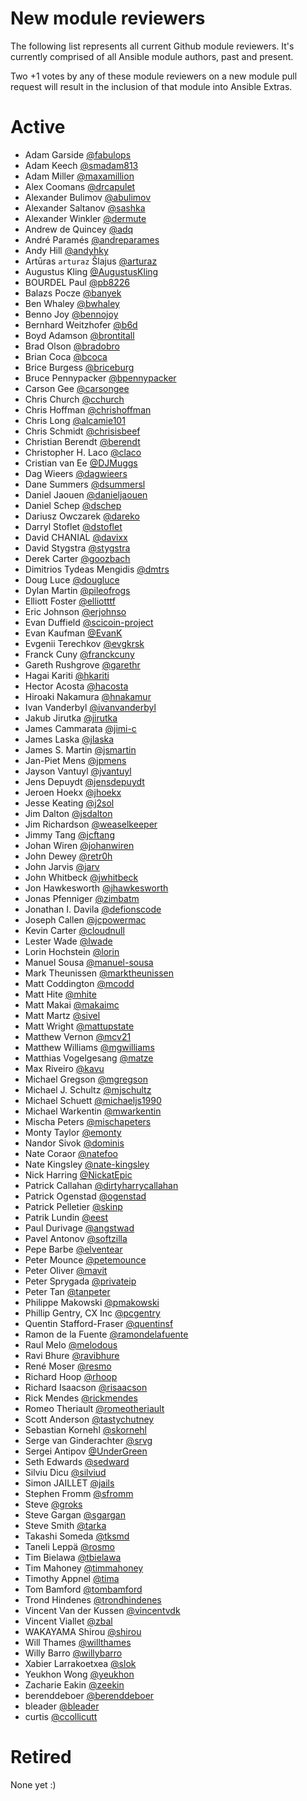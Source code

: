New module reviewers
====================
The following list represents all current Github module reviewers.  It's currently comprised of all Ansible module authors, past and present.

Two +1 votes by any of these module reviewers on a new module pull request will result in the inclusion of that module into Ansible Extras.

Active
======
-  Adam Garside [@fabulops](https://www.github.com/fabulops) 
-  Adam Keech [@smadam813](https://www.github.com/smadam813) 
-  Adam Miller [@maxamillion](https://www.github.com/maxamillion) 
-  Alex Coomans [@drcapulet](https://www.github.com/drcapulet) 
-  Alexander Bulimov [@abulimov](https://www.github.com/abulimov) 
-  Alexander Saltanov [@sashka](https://www.github.com/sashka) 
-  Alexander Winkler [@dermute](https://www.github.com/dermute) 
-  Andrew de Quincey [@adq](https://www.github.com/adq) 
-  André Paramés [@andreparames](https://www.github.com/andreparames) 
-  Andy Hill [@andyhky](https://www.github.com/andyhky) 
-  Artūras `arturaz` Šlajus [@arturaz](https://www.github.com/arturaz) 
-  Augustus Kling [@AugustusKling](https://www.github.com/AugustusKling) 
-  BOURDEL Paul [@pb8226](https://www.github.com/pb8226) 
-  Balazs Pocze [@banyek](https://www.github.com/banyek) 
-  Ben Whaley [@bwhaley](https://www.github.com/bwhaley) 
-  Benno Joy [@bennojoy](https://www.github.com/bennojoy) 
-  Bernhard Weitzhofer [@b6d](https://www.github.com/b6d) 
-  Boyd Adamson [@brontitall](https://www.github.com/brontitall) 
-  Brad Olson [@bradobro](https://www.github.com/bradobro) 
-  Brian Coca [@bcoca](https://www.github.com/bcoca) 
-  Brice Burgess [@briceburg](https://www.github.com/briceburg) 
-  Bruce Pennypacker [@bpennypacker](https://www.github.com/bpennypacker) 
-  Carson Gee [@carsongee](https://www.github.com/carsongee) 
-  Chris Church [@cchurch](https://www.github.com/cchurch) 
-  Chris Hoffman [@chrishoffman](https://www.github.com/chrishoffman) 
-  Chris Long [@alcamie101](https://www.github.com/alcamie101) 
-  Chris Schmidt [@chrisisbeef](https://www.github.com/chrisisbeef) 
-  Christian Berendt [@berendt](https://www.github.com/berendt) 
-  Christopher H. Laco [@claco](https://www.github.com/claco) 
-  Cristian van Ee [@DJMuggs](https://www.github.com/DJMuggs) 
-  Dag Wieers [@dagwieers](https://www.github.com/dagwieers) 
-  Dane Summers [@dsummersl](https://www.github.com/dsummersl) 
-  Daniel Jaouen [@danieljaouen](https://www.github.com/danieljaouen) 
-  Daniel Schep [@dschep](https://www.github.com/dschep) 
-  Dariusz Owczarek [@dareko](https://www.github.com/dareko) 
-  Darryl Stoflet [@dstoflet](https://www.github.com/dstoflet) 
-  David CHANIAL [@davixx](https://www.github.com/davixx) 
-  David Stygstra [@stygstra](https://www.github.com/) 
-  Derek Carter [@goozbach](https://www.github.com/stygstra) 
-  Dimitrios Tydeas Mengidis [@dmtrs](https://www.github.com/dmtrs)  
-  Doug Luce [@dougluce](https://www.github.com/dougluce) 
-  Dylan Martin [@pileofrogs](https://www.github.com/pileofrogs) 
-  Elliott Foster [@elliotttf](https://www.github.com/elliotttf) 
-  Eric Johnson [@erjohnso](https://www.github.com/erjohnso) 
-  Evan Duffield [@scicoin-project](https://www.github.com/scicoin-project) 
-  Evan Kaufman [@EvanK](https://www.github.com/EvanK) 
-  Evgenii Terechkov [@evgkrsk](https://www.github.com/evgkrsk) 
-  Franck Cuny [@franckcuny](https://www.github.com/franckcuny) 
-  Gareth Rushgrove [@garethr](https://www.github.com/garethr) 
-  Hagai Kariti [@hkariti](https://www.github.com/hkariti) 
-  Hector Acosta [@hacosta](https://www.github.com/hacosta) 
-  Hiroaki Nakamura [@hnakamur](https://www.github.com/hnakamur) 
-  Ivan Vanderbyl [@ivanvanderbyl](https://www.github.com/ivanvanderbyl) 
-  Jakub Jirutka [@jirutka](https://www.github.com/jirutka) 
-  James Cammarata [@jimi-c](https://www.github.com/jimi-c) 
-  James Laska [@jlaska](https://www.github.com/jlaska) 
-  James S. Martin [@jsmartin](https://www.github.com/jsmartin) 
-  Jan-Piet Mens [@jpmens](https://www.github.com/jpmens) 
-  Jayson Vantuyl [@jvantuyl](https://www.github.com/jvantuyl) 
-  Jens Depuydt [@jensdepuydt](https://www.github.com/jensdepuydt) 
-  Jeroen Hoekx [@jhoekx](https://www.github.com/jhoekx) 
-  Jesse Keating [@j2sol](https://www.github.com/j2sol) 
-  Jim Dalton [@jsdalton](https://www.github.com/jsdalton) 
-  Jim Richardson [@weaselkeeper](https://www.github.com/weaselkeeper) 
-  Jimmy Tang [@jcftang](https://www.github.com/jcftang) 
-  Johan Wiren [@johanwiren](https://www.github.com/johanwiren) 
-  John Dewey [@retr0h](https://www.github.com/retr0h) 
-  John Jarvis [@jarv](https://www.github.com/jarv) 
-  John Whitbeck [@jwhitbeck](https://www.github.com/jwhitbeck) 
-  Jon Hawkesworth [@jhawkesworth](https://www.github.com/jhawkesworth) 
-  Jonas Pfenniger [@zimbatm](https://www.github.com/zimbatm) 
-  Jonathan I. Davila [@defionscode](https://www.github.com/defionscode) 
-  Joseph Callen [@jcpowermac](https://www.github.com/jcpowermac) 
-  Kevin Carter [@cloudnull](https://www.github.com/cloudnull) 
-  Lester Wade [@lwade](https://www.github.com/lwade) 
-  Lorin Hochstein [@lorin](https://www.github.com/lorin) 
-  Manuel Sousa [@manuel-sousa](https://www.github.com/manuel-sousa) 
-  Mark Theunissen [@marktheunissen](https://www.github.com/marktheunissen) 
-  Matt Coddington [@mcodd](https://www.github.com/mcodd) 
-  Matt Hite [@mhite](https://www.github.com/mhite) 
-  Matt Makai [@makaimc](https://www.github.com/makaimc) 
-  Matt Martz [@sivel](https://www.github.com/sivel) 
-  Matt Wright [@mattupstate](https://www.github.com/mattupstate) 
-  Matthew Vernon [@mcv21](https://www.github.com/mcv21) 
-  Matthew Williams [@mgwilliams](https://www.github.com/mgwilliams) 
-  Matthias Vogelgesang [@matze](https://www.github.com/matze) 
-  Max Riveiro [@kavu](https://www.github.com/kavu) 
-  Michael Gregson [@mgregson](https://www.github.com/mgregson) 
-  Michael J. Schultz [@mjschultz](https://www.github.com/mjschultz) 
-  Michael Schuett [@michaeljs1990](https://www.github.com/michaeljs1990) 
-  Michael Warkentin [@mwarkentin](https://www.github.com/mwarkentin) 
-  Mischa Peters [@mischapeters](https://www.github.com/mischapeters) 
-  Monty Taylor [@emonty](https://www.github.com/emonty) 
-  Nandor Sivok [@dominis](https://www.github.com/dominis) 
-  Nate Coraor [@natefoo](https://www.github.com/natefoo) 
-  Nate Kingsley [@nate-kingsley](https://www.github.com/nate-kingsley) 
-  Nick Harring [@NickatEpic](https://www.github.com/NickatEpic) 
-  Patrick Callahan [@dirtyharrycallahan](https://www.github.com/dirtyharrycallahan) 
-  Patrick Ogenstad [@ogenstad](https://www.github.com/ogenstad) 
-  Patrick Pelletier [@skinp](https://www.github.com/skinp) 
-  Patrik Lundin [@eest](https://www.github.com/eest) 
-  Paul Durivage [@angstwad](https://www.github.com/angstwad) 
-  Pavel Antonov [@softzilla](https://www.github.com/softzilla) 
-  Pepe Barbe [@elventear](https://www.github.com/elventear) 
-  Peter Mounce [@petemounce](https://www.github.com/petemounce) 
-  Peter Oliver [@mavit](https://www.github.com/mavit) 
-  Peter Sprygada [@privateip](https://www.github.com/privateip) 
-  Peter Tan [@tanpeter](https://www.github.com/tanpeter) 
-  Philippe Makowski [@pmakowski](https://www.github.com/pmakowski) 
-  Phillip Gentry, CX Inc [@pcgentry](https://www.github.com/pcgentry) 
-  Quentin Stafford-Fraser [@quentinsf](https://www.github.com/quentinsf) 
-  Ramon de la Fuente [@ramondelafuente](https://www.github.com/ramondelafuente) 
-  Raul Melo [@melodous](https://www.github.com/melodous)  
-  Ravi Bhure [@ravibhure](https://www.github.com/ravibhure) 
-  René Moser [@resmo](https://www.github.com/resmo) 
-  Richard Hoop [@rhoop](https://www.github.com/rhoop) 
-  Richard Isaacson [@risaacson](https://www.github.com/)  
-  Rick Mendes [@rickmendes](https://www.github.com/risaacson) 
-  Romeo Theriault [@romeotheriault](https://www.github.com/romeotheriault) 
-  Scott Anderson [@tastychutney](https://www.github.com/tastychutney) 
-  Sebastian Kornehl [@skornehl](https://www.github.com/skornehl) 
-  Serge van Ginderachter [@srvg](https://www.github.com/srvg) 
-  Sergei Antipov [@UnderGreen](https://www.github.com/UnderGreen) 
-  Seth Edwards [@sedward](https://www.github.com/sedward)  
-  Silviu Dicu [@silviud](https://www.github.com/silviud) 
-  Simon JAILLET [@jails](https://www.github.com/jails) 
-  Stephen Fromm [@sfromm](https://www.github.com/sfromm) 
-  Steve [@groks](https://www.github.com/groks) 
-  Steve Gargan [@sgargan](https://www.github.com/sgargan) 
-  Steve Smith [@tarka](https://www.github.com/tarka) 
-  Takashi Someda [@tksmd](https://www.github.com/tksmd) 
-  Taneli Leppä [@rosmo](https://www.github.com/rosmo) 
-  Tim Bielawa [@tbielawa](https://www.github.com/tbielawa) 
-  Tim Mahoney [@timmahoney](https://www.github.com/timmahoney) 
-  Timothy Appnel [@tima](https://www.github.com/tima) 
-  Tom Bamford [@tombamford](https://www.github.com/tombamford) 
-  Trond Hindenes [@trondhindenes](https://www.github.com/trondhindenes) 
-  Vincent Van der Kussen [@vincentvdk](https://www.github.com/vincentvdk) 
-  Vincent Viallet [@zbal](https://www.github.com/zbal) 
-  WAKAYAMA Shirou [@shirou](https://www.github.com/shirou) 
-  Will Thames [@willthames](https://www.github.com/willthames) 
-  Willy Barro [@willybarro](https://www.github.com/willybarro) 
-  Xabier Larrakoetxea [@slok](https://www.github.com/slok) 
-  Yeukhon Wong [@yeukhon](https://www.github.com/yeukhon) 
-  Zacharie Eakin [@zeekin](https://www.github.com/zeekin) 
-  berenddeboer [@berenddeboer](https://www.github.com/berenddeboer) 
-  bleader [@bleader](https://www.github.com/bleader)  
-  curtis [@ccollicutt](https://www.github.com/ccollicutt) 

Retired
=======
None yet :)
